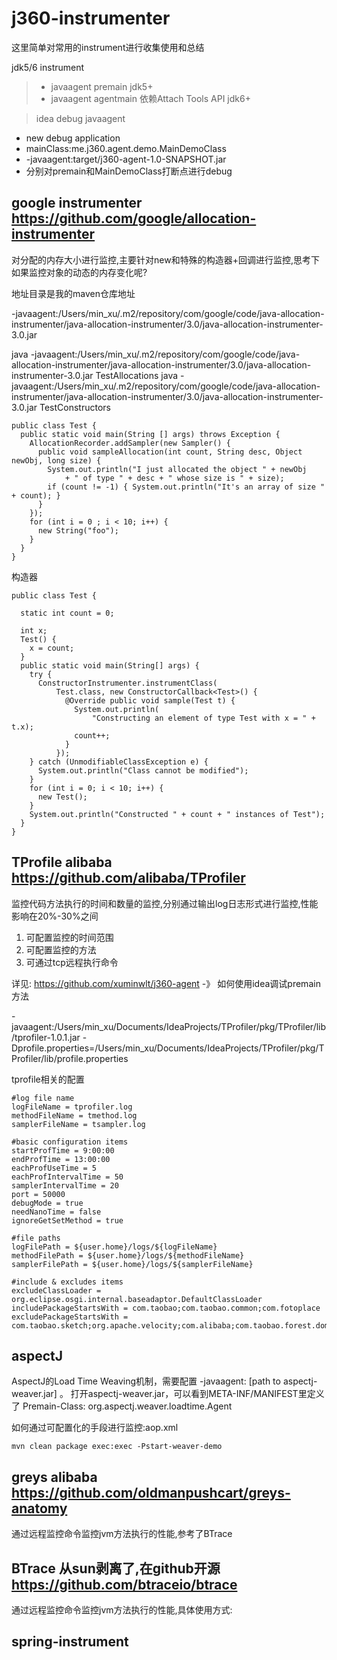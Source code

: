 # j360-instrumenter

这里简单对常用的instrument进行收集使用和总结

jdk5/6 instrument
 > * javaagent premain jdk5+
 > * javaagent agentmain 依赖Attach Tools API jdk6+

> idea debug javaagent
 - new debug application
 - mainClass:me.j360.agent.demo.MainDemoClass
 -  -javaagent:target/j360-agent-1.0-SNAPSHOT.jar
 - 分别对premain和MainDemoClass打断点进行debug


## google instrumenter  <https://github.com/google/allocation-instrumenter>

对分配的内存大小进行监控,主要针对new和特殊的构造器+回调进行监控,思考下如果监控对象的动态的内存变化呢?

地址目录是我的maven仓库地址


-javaagent:/Users/min_xu/.m2/repository/com/google/code/java-allocation-instrumenter/java-allocation-instrumenter/3.0/java-allocation-instrumenter-3.0.jar

java -javaagent:/Users/min_xu/.m2/repository/com/google/code/java-allocation-instrumenter/java-allocation-instrumenter/3.0/java-allocation-instrumenter-3.0.jar TestAllocations
java -javaagent:/Users/min_xu/.m2/repository/com/google/code/java-allocation-instrumenter/java-allocation-instrumenter/3.0/java-allocation-instrumenter-3.0.jar TestConstructors


```
public class Test {
  public static void main(String [] args) throws Exception {
    AllocationRecorder.addSampler(new Sampler() {
      public void sampleAllocation(int count, String desc, Object newObj, long size) {
        System.out.println("I just allocated the object " + newObj
            + " of type " + desc + " whose size is " + size);
        if (count != -1) { System.out.println("It's an array of size " + count); }
      }
    });
    for (int i = 0 ; i < 10; i++) {
      new String("foo");
    }
  }
}
```

构造器

```
public class Test {

  static int count = 0;

  int x;
  Test() {
    x = count;
  }
  public static void main(String[] args) {
    try {
      ConstructorInstrumenter.instrumentClass(
          Test.class, new ConstructorCallback<Test>() {
            @Override public void sample(Test t) {
              System.out.println(
                  "Constructing an element of type Test with x = " + t.x);
              count++;
            }
          });
    } catch (UnmodifiableClassException e) {
      System.out.println("Class cannot be modified");
    }
    for (int i = 0; i < 10; i++) {
      new Test();
    }
    System.out.println("Constructed " + count + " instances of Test");
  }
}
```


## TProfile alibaba  <https://github.com/alibaba/TProfiler>

监控代码方法执行的时间和数量的监控,分别通过输出log日志形式进行监控,性能影响在20%-30%之间

 1. 可配置监控的时间范围
 2. 可配置监控的方法
 3. 可通过tcp远程执行命令

详见: <https://github.com/xuminwlt/j360-agent>
    -》 如何使用idea调试premain方法

-javaagent:/Users/min_xu/Documents/IdeaProjects/TProfiler/pkg/TProfiler/lib/tprofiler-1.0.1.jar -Dprofile.properties=/Users/min_xu/Documents/IdeaProjects/TProfiler/pkg/TProfiler/lib/profile.properties

tprofile相关的配置

```
#log file name
logFileName = tprofiler.log
methodFileName = tmethod.log
samplerFileName = tsampler.log

#basic configuration items
startProfTime = 9:00:00
endProfTime = 13:00:00
eachProfUseTime = 5
eachProfIntervalTime = 50
samplerIntervalTime = 20
port = 50000
debugMode = true
needNanoTime = false
ignoreGetSetMethod = true

#file paths
logFilePath = ${user.home}/logs/${logFileName}
methodFilePath = ${user.home}/logs/${methodFileName}
samplerFilePath = ${user.home}/logs/${samplerFileName}

#include & excludes items
excludeClassLoader = org.eclipse.osgi.internal.baseadaptor.DefaultClassLoader
includePackageStartsWith = com.taobao;com.taobao.common;com.fotoplace
excludePackageStartsWith = com.taobao.sketch;org.apache.velocity;com.alibaba;com.taobao.forest.domain.dataobject

```


## aspectJ

AspectJ的Load Time Weaving机制，需要配置 -javaagent: [path to aspectj-weaver.jar] 。
打开aspectj-weaver.jar，可以看到META-INF/MANIFEST里定义了 Premain-Class: org.aspectj.weaver.loadtime.Agent

如何通过可配置化的手段进行监控:aop.xml

```
mvn clean package exec:exec -Pstart-weaver-demo
```

## greys alibaba <https://github.com/oldmanpushcart/greys-anatomy>

通过远程监控命令监控jvm方法执行的性能,参考了BTrace



## BTrace 从sun剥离了,在github开源 <https://github.com/btraceio/btrace>

通过远程监控命令监控jvm方法执行的性能,具体使用方式:



## spring-instrument

